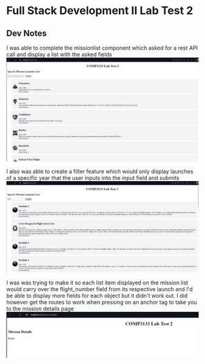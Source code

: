 # Full Stack Development II Lab Test 2

## Dev Notes
I was able to complete the missionlist component which asked for a rest API call and display a list with the asked fields
![mission list component](./screenshots/mission-list.PNG)

I also was able to create a filter feature which would only display launches of a specific year that the user inputs into the input field and submits
![mission filter task within mission list](./screenshots/mission-filter.PNG)

I was was trying to make it so each list item displayed on the mission list would carry over the flight_number field from its respective launch and I'd be able to display more fields for each object but it didn't work out.
I did however get the routes  to work when pressing on an anchor tag to take you to the mission details page
![missions details](./screenshots/mission-details.PNG)

